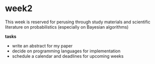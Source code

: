 week2
=====

This week is reserved for perusing through study materials and scientific literature on probabilistics (especially on Bayesian algorithms)


**tasks**
-	write an abstract for my paper
-	decide on programming languages for implementation
-	schedule a calendar and deadlines for upcoming weeks